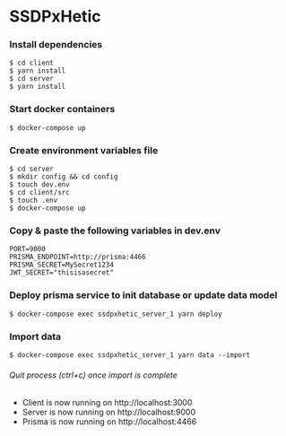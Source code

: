 # SSDPxHetic

### Install dependencies

```shell
$ cd client
$ yarn install
$ cd server
$ yarn install
```
### Start docker containers
```shell
$ docker-compose up
```

### Create environment variables file

```shell
$ cd server
$ mkdir config && cd config
$ touch dev.env
$ cd client/src
$ touch .env
$ docker-compose up
```

### Copy & paste the following variables in dev.env

```env
PORT=9000
PRISMA_ENDPOINT=http://prisma:4466
PRISMA_SECRET=MySecret1234
JWT_SECRET="thisisasecret"
```

### Deploy prisma service to init database or update data model

```shell
$ docker-compose exec ssdpxhetic_server_1 yarn deploy
```

### Import data

```shell
$ docker-compose exec ssdpxhetic_server_1 yarn data --import
```

###### Quit process (ctrl+c) once import is complete

- Client is now running on http://localhost:3000
- Server is now running on http://localhost:9000
- Prisma is now running on http://localhost:4466
